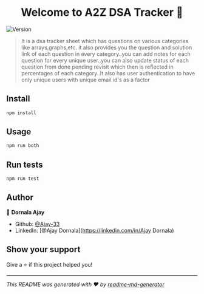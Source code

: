 <h1 align="center">Welcome to A2Z DSA Tracker 👋</h1>
<p>
  <img alt="Version" src="https://img.shields.io/badge/version-0.1.0-blue.svg?cacheSeconds=2592000" />
</p>

> It is a dsa tracker sheet which has questions on various categories like arrays,graphs,etc. it also provides you the question and solution link of each question in every category..you can add notes for each question for every unique user..you can also update status of each question from done pending revisit which then is reflected in percentages of each category..It also has user authentication to have only unique users with unique email id's as a factor

## Install

```sh
npm install
```

## Usage

```sh
npm run both
```

## Run tests

```sh
npm run test
```

## Author

👤 **Dornala Ajay**

* Github: [@Ajay-33](https://github.com/Ajay-33)
* LinkedIn: [@Ajay Dornala](https://linkedin.com/in/Ajay Dornala)

## Show your support

Give a ⭐️ if this project helped you!

***
_This README was generated with ❤️ by [readme-md-generator](https://github.com/kefranabg/readme-md-generator)_